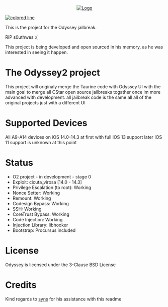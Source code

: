 <center>
  <a href="#"><img src="https://i.imgur.com/hDqP9sV.png" alt="Logo"></a>
</center>

<a href="#"><img src="https://i.imgur.com/y4oV9VV.png" alt="colored line"></a>

This is the project for the Odyssey jailbreak.

RIP s0uthwes :(

This project is being developed and open sourced in his memory, as he was interested in seeing it happen.

# The Odyssey2 project

This project will originaly merge the Taurine code with Odyssey UI with the main goal to merge all CStar open source jailbreaks togather once im more advanced with development.  all jailbreak code is the same all all of the original projects just with a different UI 

# Supported Devices

All A9-A14 devices on iOS 14.0-14.3 at first with full IOS 13 support later
IOS 11 support is unknown at this point

# Status
* O2 project - in development - stage 0
* Exploit: cicuta_virosa [14.0 - 14.3]
* Privilege Escalation (to root): Working 
* Nonce Setter: Working 
* Remount: Working 
* Codesign Bypass: Working 
* SSH: Working
* CoreTrust Bypass: Working
* Code Injection: Working
* Injection Library: libhooker
* Bootstrap: Procursus included

# License

Odyssey is licensed under the 3-Clause BSD License

# Credits

Kind regards to [syns](https://github.com/syns) for his assistance with this readme

